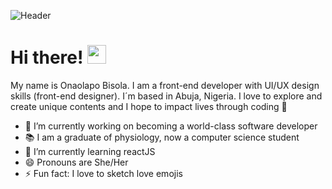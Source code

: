 ![Header](https://raw.githubusercontent.com/dazzlinbib/dazzlinbib/main/header-img.png "Header")

# Hi there! <img src="https://raw.githubusercontent.com/MartinHeinz/MartinHeinz/master/wave.gif" width="30px">

My name is Onaolapo Bisola. I am a front-end developer with UI/UX design skills (front-end designer). I´m based in Abuja, Nigeria. 
I love to explore and create unique contents and I hope to impact lives through coding &#129392;


- 🔭 I’m currently working on becoming a world-class software developer
- &#128218; I am a graduate of physiology, now a computer science student
- 🌱 I’m currently learning reactJS
- 😄 Pronouns are She/Her
- ⚡ Fun fact: I love to sketch love emojis
